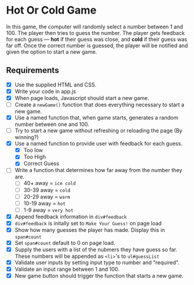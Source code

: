 Hot Or Cold Game
=================

In this game, the computer will randomly select a number between 1 and 100. The player then tries to guess the number. The player gets feedback for each guess — **hot** if their guess was close, and **cold** if their guess was far off. Once the correct number is guessed, the player will be notified and given the option to start a new game.


## Requirements

- [x] Use the supplied HTML and CSS.
- [x] Write your code in app.js
- [x] When page loads, Javascript should start a new game.
- [ ] Create a `newGame()` function that does everything necessary to start a new game.
- [x] Use a named function that, when game starts, generates a random number between one and 100.
- [ ] Try to start a new game without refreshing or reloading the page (By winning?)
- [x] Use a named function to provide user with feedback for each guess. 
  - [x] Too low
  - [x] Too High
  - [x] Correct Guess
- [ ] Write a function that determines how far away from the number they are.
  - [ ] 40+ away = `ice cold`
  - [ ] 30-39 away = `cold`
  - [ ] 20-29 away = `warm`
  - [ ] 10-19 away = `hot`
  - [ ] 1-9 away = `very hot`
- [x] Append feedback information in `div#feedback`
- [x] `div#feedback` is initally set to `Make Your Guess!` on page load
- [x] Show how many guesses the player has made. Display this in `span#count`
- [x] Set `span#count` default to 0 on page load.
- [x] Supply the users with a list of the nubmers they have guess so far. These numbers will be appended as `<li>`'s to `ul#guessList`
- [x] Validate user inputs by setting input type to number and "required".
- [x] Validate an input range between 1 and 100.
- [x] New game button should trigger the function that starts a new game.
